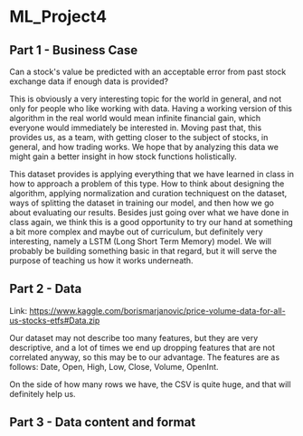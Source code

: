 # ML_Project4

## Part 1 - Business Case

Can a stock's value be predicted with an acceptable error from past stock exchange data if enough data is provided?

This is obviously a very interesting topic for the world in general, and not only for people who like working with data. Having a working version of this algorithm in the real world would mean infinite financial gain, which everyone would immediately be interested in. Moving past that, this provides us, as a team, with getting closer to the subject of stocks, in general, and how trading works. We hope that by analyzing this data we might gain a better insight in how stock functions holistically.

This dataset provides is applying everything that we have learned in class in how to approach a problem of this type. How to think about designing the algorithm, applying normalization and curation techniquest on the dataset, ways of splitting the dataset in training our model, and then how we go about evaluating our results. Besides just going over what we have done in class again, we think this is a good opportunity to try our hand at something a bit more complex and maybe out of curriculum, but definitely very interesting, namely a LSTM (Long Short Term Memory) model. We will probably be building something basic in that regard, but it will serve the purpose of teaching us how it works underneath.

## Part 2 - Data

Link: https://www.kaggle.com/borismarjanovic/price-volume-data-for-all-us-stocks-etfs#Data.zip

Our dataset may not describe too many features, but they are very descriptive, and a lot of times we end up dropping features that are not correlated anyway, so this may be to our advantage. The features are as follows: Date, Open, High, Low, Close, Volume, OpenInt.

On the side of how many rows we have, the CSV is quite huge, and that will definitely help us.

## Part 3 - Data content and format
